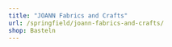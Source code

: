 ```yaml
---
title: "JOANN Fabrics and Crafts"
url: /springfield/joann-fabrics-and-crafts/
shop: Basteln
---
```

